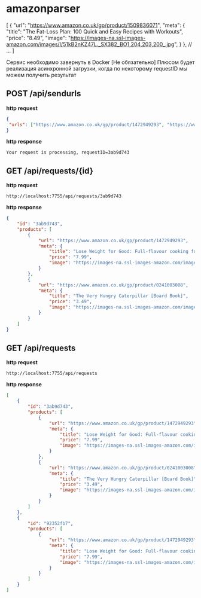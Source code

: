 # amazonparser


[
  {
    "url": "https://www.amazon.co.uk/gp/product/1509836071",
    "meta": {
        "title": "The Fat-Loss Plan: 100 Quick and Easy Recipes with Workouts",
        "price": "8.49",
        "image": "https://images-na.ssl-images-amazon.com/images/I/51kB2nKZ47L._SX382_BO1,204,203,200_.jpg",
    }
  },
  // ...
]

Сервис необходимо завернуть в Docker
[Не обязательно] Плюсом будет реализация асинхронной загрузки, когда по некоторому requestID мы можем получить результат


## POST /api/sendurls

**http request**

```json
{
 "urls": ["https://www.amazon.co.uk/gp/product/1472949293", "https://www.amazon.co.uk/gp/product/0241003008"]
}

```

**http response**

```
Your request is processing, requestID=3ab9d743
```

## GET /api/requests/{id}

**http request**

```
http://localhost:7755/api/requests/3ab9d743

```

**http response**

```json
{
    "id": "3ab9d743",
    "products": [
        {
            "url": "https://www.amazon.co.uk/gp/product/1472949293",
            "meta": {
                "title": "Lose Weight for Good: Full-flavour cooking for a low-calorie diet",
                "price": "7.99",
                "image": "https://images-na.ssl-images-amazon.com/images/I/51x7IABfcgL._SX258_BO1,204,203,200_.jpg"
            }
        },
        {
            "url": "https://www.amazon.co.uk/gp/product/0241003008",
            "meta": {
                "title": "The Very Hungry Caterpillar [Board Book]",
                "price": "3.49",
                "image": "https://images-na.ssl-images-amazon.com/images/I/51nXr9QCsIL._SY354_BO1,204,203,200_.jpg"
            }
        }
    ]
}
```

## GET /api/requests

**http request**

```
http://localhost:7755/api/requests

```

**http response**

```json
[
    {
        "id": "3ab9d743",
        "products": [
            {
                "url": "https://www.amazon.co.uk/gp/product/1472949293",
                "meta": {
                    "title": "Lose Weight for Good: Full-flavour cooking for a low-calorie diet",
                    "price": "7.99",
                    "image": "https://images-na.ssl-images-amazon.com/images/I/51x7IABfcgL._SX258_BO1,204,203,200_.jpg"
                }
            },
            {
                "url": "https://www.amazon.co.uk/gp/product/0241003008",
                "meta": {
                    "title": "The Very Hungry Caterpillar [Board Book]",
                    "price": "3.49",
                    "image": "https://images-na.ssl-images-amazon.com/images/I/51nXr9QCsIL._SY354_BO1,204,203,200_.jpg"
                }
            }
        ]
    },
    {
        "id": "92352fb7",
        "products": [
            {
                "url": "https://www.amazon.co.uk/gp/product/1472949293",
                "meta": {
                    "title": "Lose Weight for Good: Full-flavour cooking for a low-calorie diet",
                    "price": "7.99",
                    "image": "https://images-na.ssl-images-amazon.com/images/I/51x7IABfcgL._SX258_BO1,204,203,200_.jpg"
                }
            }
        ]
    }
]
```
